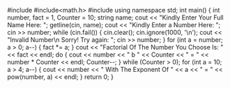 #include<iostream>
#include<math.h>
#include<string>
using namespace std;
int main()
{
	int number, fact = 1, Counter = 10;
	string name;
	cout << "Kindly Enter Your Full Name Here: ";
	getline(cin, name);
	cout << "Kindly Enter a Number Here: ";
	cin >> number;
	while (cin.fail())
	{
		cin.clear();
		cin.ignore(1000, '\n');
		cout << "Invalid Number\n Sorry! Try again: ";
		cin >> number;
	}
	for (int a = number; a > 0; a--)
	{
		fact *= a;
	}
	cout << "Factorial Of The Number You Choose Is: " << fact << endl;
	do
	{
		cout << number << " b " << Counter << " = " << number * Counter << endl;
		Counter--;
	} while (Counter > 0);
	for (int a = 10; a > 4; a--)
	{
		cout << number << " With The  Exponent Of " << a << " = " << pow(number, a) << endl;
	}
	return 0;
}
